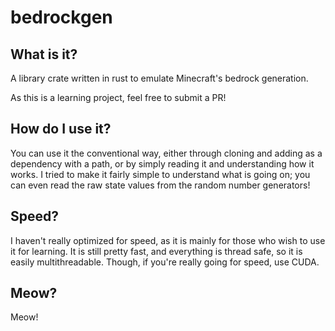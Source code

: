 # bedrockgen
## What is it?
A library crate written in rust to emulate Minecraft's bedrock generation.

As this is a learning project, feel free to submit a PR!
## How do I use it?
You can use it the conventional way, either through cloning and adding as a dependency with a path, or by simply reading it and understanding how it works. I tried to make it fairly simple to understand what is going on; you can even read the raw state values from the random number generators!
## Speed?
I haven't really optimized for speed, as it is mainly for those who wish to use it for learning. It is still pretty fast, and everything is thread safe, so it is easily multithreadable. Though, if you're really going for speed, use CUDA.
## Meow?
Meow!
